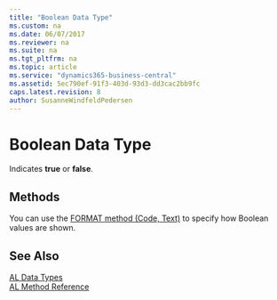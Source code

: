 ```yaml
---
title: "Boolean Data Type"
ms.custom: na
ms.date: 06/07/2017
ms.reviewer: na
ms.suite: na
ms.tgt_pltfrm: na
ms.topic: article
ms.service: "dynamics365-business-central"
ms.assetid: 5ec790ef-91f3-403d-93d3-dd3cac2bb9fc
caps.latest.revision: 8
author: SusanneWindfeldPedersen
---
```

# Boolean Data Type
Indicates **true** or **false**.     

## Methods
You can use the [FORMAT method (Code, Text)](../methods/devenv-format-method-code-text.md) to specify how Boolean values are shown.

## See Also
[AL Data Types](devenv-al-data-types.md)  
[AL Method Reference](../methods/devenv-al-method-reference.md)  
